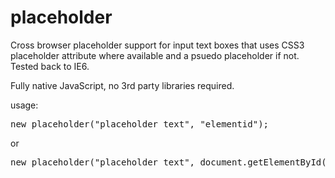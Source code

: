 placeholder
===========

Cross browser placeholder support for input text boxes that uses CSS3 placeholder attribute where available and a psuedo placeholder if not. Tested back to IE6.

Fully native JavaScript, no 3rd party libraries required.


usage:
<pre>new placeholder("placeholder text", "elementid");</pre>

or 

<pre>new placeholder("placeholder text", document.getElementById("id"));</pre>


